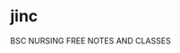 # jinc
BSC NURSING FREE NOTES AND CLASSES
<!DOCTYPE html>
<html>

  <head>
    <!--
    If you are serving your web app in a path other than the root, change the
    href value below to reflect the base path you are serving from.

    The path provided below has to start and end with a slash "/" in order for
    it to work correctly.

    For more details:
    * https://developer.mozilla.org/en-US/docs/Web/HTML/Element/base

    This is a placeholder for base href that will be replaced by the value of
    the `--base-href` argument provided to `flutter build`.
  -->
    <base href="/">
    <meta charset="UTF-8">
    <meta content="IE=Edge" http-equiv="X-UA-Compatible">
    <meta name="description" content="JINC Jodhpur">
    <link rel="icon" href="icon.jpg">
    <title>JINC Classroom</title>
    <link rel="manifest" href="manifest.json">
  </head>

  <body>
    <!-- <script type="application/javascript" src="/assets/packages/flutter_inappwebview/assets/web/web_support.js"
      defer></script> -->
    <!-- <script src="https://www.gstatic.com/firebasejs/8.10.1/firebase-app.js"></script>
    <script src="https://www.gstatic.com/firebasejs/8.10.1/firebase-firestore.js"></script>
    <script src="https://www.gstatic.com/firebasejs/8.10.1/firebase-auth.js"></script>
    <script src="https://www.gstatic.com/firebasejs/8.10.1/firebase-storage.js"></script>
    <script src="https://www.gstatic.com/firebasejs/8.10.1/firebase-messaging.js"></script>
    <script src="https://www.gstatic.com/firebasejs/8.10.1/firebase-analytics.js"></script>
    <script>
      const firebaseConfig = {
        apiKey: "AIzaSyDwfoG_u-GG9YMyDI0EJAwTDABvdhRqdHs",
        authDomain: "jinc-jodhpur.firebaseapp.com",
        databaseURL: "https://jinc-jodhpur.firebaseio.com",
        projectId: "jinc-jodhpur",
        storageBucket: "jinc-jodhpur.appspot.com",
        messagingSenderId: "257057120625",
        appId: "1:257057120625:web:9dcdbbe4901c6ee7de56d0",
        measurementId: "G-1K5624B8F0"
      };

      // Initialize Firebase
      const app = firebase.initializeApp(firebaseConfig);
      const analytics = firebase.getAnalytics(app);
    </script> -->
    <!-- <div id="webview-container"></div> -->
    <script type="text/javascript">
      window.flutterWebRenderer = "html";
    </script>
    <!-- This script installs service_worker.js to provide PWA functionality to
       application. For more information, see:
       https://developers.google.com/web/fundamentals/primers/service-workers -->
    <script src="https://cdn.jsdelivr.net/npm/hls.js@latest" type="application/javascript"></script>
    <script>
      var serviceWorkerVersion = '3742643444';
      var scriptLoaded = false;
      function loadMainDartJs() {
        if (scriptLoaded) {
          return;
        }
        scriptLoaded = true;
        var scriptTag = document.createElement('script');
        scriptTag.src = 'main.dart.js';
        scriptTag.type = 'application/javascript';
        document.body.append(scriptTag);
      }

      if ('serviceWorker' in navigator) {
        // Service workers are supported. Use them.
        window.addEventListener('load', function () {
          // Wait for registration to finish before dropping the <script> tag.
          // Otherwise, the browser will load the script multiple times,
          // potentially different versions.
          var serviceWorkerUrl = 'flutter_service_worker.js?v=' + serviceWorkerVersion;
          navigator.serviceWorker.register(serviceWorkerUrl)
            .then((reg) => {
              function waitForActivation(serviceWorker) {
                serviceWorker.addEventListener('statechange', () => {
                  if (serviceWorker.state == 'activated') {
                    console.log('Installed new service worker.');
                    loadMainDartJs();
                  }
                });
              }
              if (!reg.active && (reg.installing || reg.waiting)) {
                // No active web worker and we have installed or are installing
                // one for the first time. Simply wait for it to activate.
                waitForActivation(reg.installing || reg.waiting);
              } else if (!reg.active.scriptURL.endsWith(serviceWorkerVersion)) {
                // When the app updates the serviceWorkerVersion changes, so we
                // need to ask the service worker to update.
                console.log('New service worker available.');
                reg.update();
                waitForActivation(reg.installing);
              } else {
                // Existing service worker is still good.
                console.log('Loading app from service worker.');
                loadMainDartJs();
              }
            });

          // If service worker doesn't succeed in a reasonable amount of time,
          // fallback to plaint <script> tag.
          setTimeout(() => {
            if (!scriptLoaded) {
              console.warn(
                'Failed to load app from service worker. Falling back to plain <script> tag.',
              );
              loadMainDartJs();
            }
          }, 4000);
        });
      } else {
        // Service workers not supported. Just drop the <script> tag.
        loadMainDartJs();
      }
    </script>
    <script src="https://checkout.razorpay.com/v1/checkout.js"></script>
    <script>
      function openRazorPay(pro) {
        var transRes;
        // console.log(pro);
        // console.log(pro['name']);
        // console.log(pro['price']);
        var options = {
          'key': 'rzp_live_YJZ8hnGS8ZLbBx',
          // 'key': 'rzp_live_lKxFqmGkX04Jwm',
          // 'key': 'rzp_test_vzUGCkKqRQeusH',
          'amount': parseFloat(pro['price']) * 100,
          'description': pro['name'],

          'name': "JINC EDUTECH PRIVATE LIMITED",
          "order_id": pro['orderId'],

          'handler': function (transaction) {
            // console.log(transaction);
            var url = "https://jinc-jodhpur.com/common/";
            if (transaction.razorpay_payment_id) {
              var jsonData = JSON.parse(pro['ordData']['data']['json'])
              jsonData["paGaDa"] = transaction;
              pro['ordData']['data']['json'] = JSON.stringify(jsonData);
              // pro['ordData']['data']["paSt"] = "sy";
              var xhr = new XMLHttpRequest();
              xhr.open("POST", url);
              xhr.setRequestHeader("Accept", "application/json");
              xhr.setRequestHeader("Content-Type", "application/json");
              xhr.onreadystatechange = function () {
                if (xhr.readyState === 4) {
                }
              };
              var data = btoa(JSON.stringify(pro['ordData']));
              var findata = { payload: data };
              xhr.send(JSON.stringify(findata));
              // location.reload();
            }
          },
          'prefill': {
            'name': pro['uname'],
            'email': pro['email'],
            'contact': pro['mob'],
          }
        };
        var razorpay = new Razorpay(options);
        razorpay.open();
        //  razorpay.on('payment.failed', function (response) {
        //    // console.log("response-----payment failsed");
        //    // console.log(response);

        //    var url = "http://cl.jinc-jodhpur.com/common/";
        //    pro['ordData']['data']["paDe"] = response.error;
        //    pro['ordData']['data']["paSt"] = "failed";
        //    var xhr = new XMLHttpRequest();
        //    xhr.open("POST", url);
        //    xhr.setRequestHeader("Accept", "application/json");
        //    xhr.setRequestHeader("Content-Type", "application/json");
        //    xhr.onreadystatechange = function () {
        //      if (xhr.readyState === 4) {
        //      }
        //    };
        //    var data = btoa(JSON.stringify(pro['ordData']));
        //    var findata = { payload: data };
        //    xhr.send(JSON.stringify(findata));
        //    // location.reload();

        //  })
      }
   // transactionHandler = function (transaction) {
   //   console.log(transaction);
   //   if (transaction.razorpay_payment_id) {
   //     return (transaction.razorpay_payment_id);
   //   }
   // }
 // document.getElementById('rzp-button1').onclick = function(e){
 //     rzp1.open();
 //     e.preventDefault();
 // }
    </script>
  </body>

</html>
